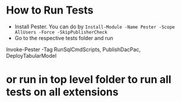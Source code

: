# How to Run Tests

* Install Pester. You can do by `Install-Module -Name Pester -Scope AllUsers -Force -SkipPublisherCheck`
* Go to the respective tests folder and run 

Invoke-Pester -Tag RunSqlCmdScripts, PublishDacPac, DeployTabularModel

# or run in top level folder to run all tests on all extensions
